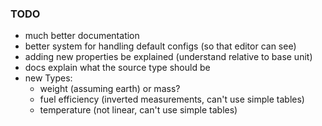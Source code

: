 ### TODO

- much better documentation
- better system for handling default configs (so that editor can see)
- adding new properties be explained (understand relative to base unit)
- docs explain what the source type should be
- new Types:
  - weight (assuming earth) or mass?
  - fuel efficiency (inverted measurements, can't use simple tables)
  - temperature (not linear, can't use simple tables)
